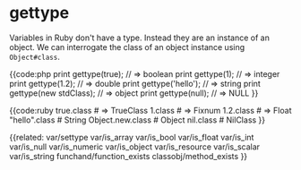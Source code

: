 # gettype

Variables in Ruby don't have a type. Instead they are an instance of an
object. We can interrogate the class of an object instance using
`Object#class`.


{{code:php
    print gettype(true);         // => boolean
    print gettype(1);            // => integer
    print gettype(1.2);          // => double
    print gettype('hello');      // => string
    print gettype(new stdClass); // => object
    print gettype(null);         // => NULL
}}


{{code:ruby
    true.class       # => TrueClass
    1.class          # => Fixnum
    1.2.class        # => Float
    "hello".class    # String
    Object.new.class # Object
    nil.class        # NilClass
}}


{{related:
    var/settype
    var/is_array
    var/is_bool
    var/is_float
    var/is_int
    var/is_null
    var/is_numeric
    var/is_object
    var/is_resource
    var/is_scalar
    var/is_string
    funchand/function_exists
    classobj/method_exists
}}

